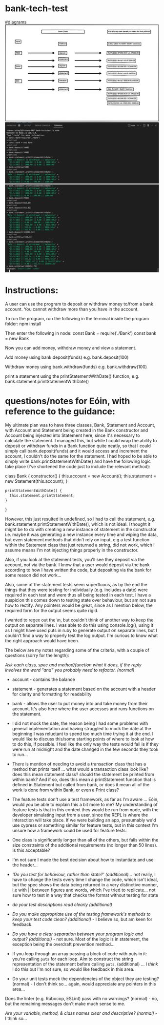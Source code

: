 # bank-tech-test
#diagrams 
![diagram](public/images/diagram.png)
![screenshot1](public/images/bank-tech-test-screenshot1.png)
![screenshot2](public/images/bank-tech-test-screenshot2.png)

# Instructions:
A user can use the program to deposit or withdraw money to/from a bank account. You cannot withdraw more than you have in the account. 

To run the program, run the following in the terminal inside the program folder:
npm install

Then enter the following in node:
const Bank = require('./Bank')
const bank = new Bank

Now you can add money, withdraw money and view a statement.

Add money using bank.deposit(funds)
e.g. bank.deposit(100)

Withdraw money using bank.withdraw(funds)
e.g. bank.withdraw(100)

print a statement using the printStatementWithDate() function,
e.g. bank.statement.printStatementWithDate() 

# questions/notes for Eóin, with reference to the guidance:

My ultimate plan was to have three classes, Bank, Statement and Account, with Account and Statement being created in the Bank constructor and Account being injected into Statement here, since it's necessary to calculate the statement. I managed this, but while I could wrap the ability to deposit or withdraw funds in a Bank function quite neatly, so that I could simply call bank.deposit(funds) and it would access and increment the account, I couldn't do the same for the statement. I had hoped to be able to simply write bank.printStatementWithDate() and have the following logic take place (I've shortened the code just to include the relevant method):

  class Bank {
    constructor() {
      this.account = new Account();
      this.statement = new Statement(this.account);
    }

    printStatementWithDate() {
      this.statement.printStatement;
    }
  }

However, this just resulted in undefined, so I had to call the statement, e.g. bank.statement.printStatementWithDate(), which is not ideal. I thought it might be to do with creating a new instance of statement in the constructor i.e. maybe it was generating a new instance every time and wiping the data, but even statement methods that didn't rely on input, e.g a test function within the Statement class that just returned a string, did not work, which I assume means I'm not injecting things properly in the constructor. 

Also, if you look at the statement tests, you'll see they deposit via the account, not via the bank. I know that a user would deposit via the bank according to how I have written the code, but depositing via the bank for some reason did not work...

Also, some of the statement tests seem superfluous, as by the end the things that they were testing for individually (e.g. includes a date) were required in each test and were thus all being tested in each test. I have a suspicion this comes down to testing state over behaviour, but am not sure how to rectify. Any pointers would be great, since as I mention below, the required form for the output seems quite rigid. 

I wanted to regex out the \n, but couldn't think of another way to keep the output on separate lines. I was able to do this using console.log(), using it as I might have used puts in ruby to generate output on separate lines, but I couldn't find a way to properly test the log output. I'm curious to know what the right approach would have been. 

The below are my notes regarding some of the criteria, with a couple of questions (sorry for the length): 

*Ask each class, spec and method/function what it does, if the reply involves the word "and" you probably need to refactor. (normal)*

  - account - contains the balance
  - statement - generates a statement based on the account with a header for clarity and formatting for readability 
  - bank - allows the user to put money into and take money from their account. It's also here where the user accesses and runs functions on the statement.

- I did not mock the date, the reason being I had some problems with general implementation and having struggled to mock the date at the beginning I was reluctant to spend too much time trying it at the end. I would like to discuss this/some starting points of where to look at how to do this, if possible. I feel like the only way the tests would fail is if they were run at midnight and the date changed in the few seconds they took to run...

- There is mention of needing to avoid a transaction class that has a method that prints itself ... what would a transaction class look like? does this mean statement class? should the statement be printed from within bank? And if so, does this mean a printStatement function that is defined in Statement but called from bank, or does it mean all of the work is done from within Bank, or even a Print class?

- The feature tests don't use a test framework, as far as I'm aware ... Eóin, would you be able to explain this a bit more to me? My understanding of feature tests is that in this context they would be run from node, with the developer simulating input from a user, since the REPL is where the interaction will take place. If we were building an app, presumably we'd use cypress or something similar for feature tests, but in this context I'm unsure how a framework could be used for feature tests.

- One class is significantly longer than all of the others, but falls within the size constraints of the additional requirements (no longer than 50 lines). Is this acceptable?

- I'm not sure I made the best decision about how to instantiate and use the header...

- *'Do you test for behaviour, rather than state?' (additional)...* not really, I have to change the tests
every time I change the code, which isn't ideal, but the spec shows the data being returned in a very
distinctive manner, i.e with || between figures and words, which I've tried to replicate... not sure how to test in a way that checks the format without testing for state

- *do your test descriptions read clearly (additional)*

- *Do you make appropriate use of the testing framework's methods to keep your test code clean? (additional)* - I believe so, but am keen for feedback. 

- *Do you have a clear separation between your program logic and output? (additional)* - not sure. Most of the logic is in statement, the exception being the overdraft prevention method...

- If you loop through an array passing a block of code with puts in it: you're calling `puts` for each loop. Aim to construct the string representation of the statement before calling `puts`. (additional) ... I *think* I do this but I'm not sure, so would like feedback in this area.

- Do your unit tests mock the dependencies of the object they are testing? (normal) - I don't think so... again, would appreciate any pointers in this area...

Does the linter (e.g. Rubocop, ESLint) pass with no warnings? (normal) - no, but the remaining messages don't make much sense to me. 

*Are your variable, method, & class names clear and descriptive? (normal)* - I think so...
